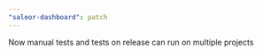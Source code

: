 ```yaml
---
"saleor-dashboard": patch
---
```


Now manual tests and tests on release can run on multiple projects
